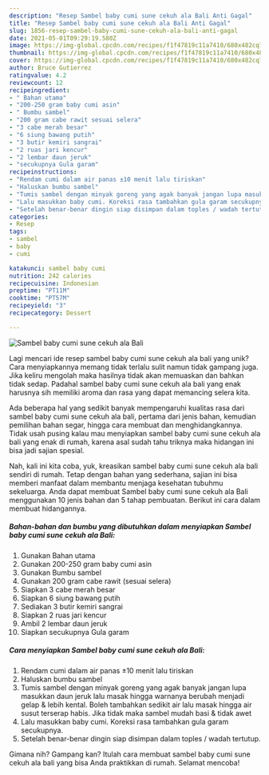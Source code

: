 ```yaml
---
description: "Resep Sambel baby cumi sune cekuh ala Bali Anti Gagal"
title: "Resep Sambel baby cumi sune cekuh ala Bali Anti Gagal"
slug: 1856-resep-sambel-baby-cumi-sune-cekuh-ala-bali-anti-gagal
date: 2021-05-01T09:29:19.580Z
image: https://img-global.cpcdn.com/recipes/f1f47819c11a7410/680x482cq70/sambel-baby-cumi-sune-cekuh-ala-bali-foto-resep-utama.jpg
thumbnail: https://img-global.cpcdn.com/recipes/f1f47819c11a7410/680x482cq70/sambel-baby-cumi-sune-cekuh-ala-bali-foto-resep-utama.jpg
cover: https://img-global.cpcdn.com/recipes/f1f47819c11a7410/680x482cq70/sambel-baby-cumi-sune-cekuh-ala-bali-foto-resep-utama.jpg
author: Bruce Gutierrez
ratingvalue: 4.2
reviewcount: 12
recipeingredient:
- " Bahan utama"
- "200-250 gram baby cumi asin"
- " Bumbu sambel"
- "200 gram cabe rawit sesuai selera"
- "3 cabe merah besar"
- "6 siung bawang putih"
- "3 butir kemiri sangrai"
- "2 ruas jari kencur"
- "2 lembar daun jeruk"
- "secukupnya Gula garam"
recipeinstructions:
- "Rendam cumi dalam air panas ±10 menit lalu tiriskan"
- "Haluskan bumbu sambel"
- "Tumis sambel dengan minyak goreng yang agak banyak jangan lupa masukkan daun jeruk lalu masak hingga warnanya berubah menjadi gelap &amp; lebih kental. Boleh tambahkan sedikit air lalu masak hingga air susut terserap habis. Jika tidak maka sambel mudah basi &amp; tidak awet"
- "Lalu masukkan baby cumi. Koreksi rasa tambahkan gula garam secukupnya."
- "Setelah benar-benar dingin siap disimpan dalam toples / wadah tertutup."
categories:
- Resep
tags:
- sambel
- baby
- cumi

katakunci: sambel baby cumi 
nutrition: 242 calories
recipecuisine: Indonesian
preptime: "PT11M"
cooktime: "PT57M"
recipeyield: "3"
recipecategory: Dessert

---
```



![Sambel baby cumi sune cekuh ala Bali](https://img-global.cpcdn.com/recipes/f1f47819c11a7410/680x482cq70/sambel-baby-cumi-sune-cekuh-ala-bali-foto-resep-utama.jpg)

Lagi mencari ide resep sambel baby cumi sune cekuh ala bali yang unik? Cara menyiapkannya memang tidak terlalu sulit namun tidak gampang juga. Jika keliru mengolah maka hasilnya tidak akan memuaskan dan bahkan tidak sedap. Padahal sambel baby cumi sune cekuh ala bali yang enak harusnya sih memiliki aroma dan rasa yang dapat memancing selera kita.

Ada beberapa hal yang sedikit banyak mempengaruhi kualitas rasa dari sambel baby cumi sune cekuh ala bali, pertama dari jenis bahan, kemudian pemilihan bahan segar, hingga cara membuat dan menghidangkannya. Tidak usah pusing kalau mau menyiapkan sambel baby cumi sune cekuh ala bali yang enak di rumah, karena asal sudah tahu triknya maka hidangan ini bisa jadi sajian spesial.




Nah, kali ini kita coba, yuk, kreasikan sambel baby cumi sune cekuh ala bali sendiri di rumah. Tetap dengan bahan yang sederhana, sajian ini bisa memberi manfaat dalam membantu menjaga kesehatan tubuhmu sekeluarga. Anda dapat membuat Sambel baby cumi sune cekuh ala Bali menggunakan 10 jenis bahan dan 5 tahap pembuatan. Berikut ini cara dalam membuat hidangannya.

<!--inarticleads1-->

##### Bahan-bahan dan bumbu yang dibutuhkan dalam menyiapkan Sambel baby cumi sune cekuh ala Bali:

1. Gunakan  Bahan utama
1. Gunakan 200-250 gram baby cumi asin
1. Gunakan  Bumbu sambel
1. Gunakan 200 gram cabe rawit (sesuai selera)
1. Siapkan 3 cabe merah besar
1. Siapkan 6 siung bawang putih
1. Sediakan 3 butir kemiri sangrai
1. Siapkan 2 ruas jari kencur
1. Ambil 2 lembar daun jeruk
1. Siapkan secukupnya Gula garam




<!--inarticleads2-->

##### Cara menyiapkan Sambel baby cumi sune cekuh ala Bali:

1. Rendam cumi dalam air panas ±10 menit lalu tiriskan
1. Haluskan bumbu sambel
1. Tumis sambel dengan minyak goreng yang agak banyak jangan lupa masukkan daun jeruk lalu masak hingga warnanya berubah menjadi gelap &amp; lebih kental. Boleh tambahkan sedikit air lalu masak hingga air susut terserap habis. Jika tidak maka sambel mudah basi &amp; tidak awet
1. Lalu masukkan baby cumi. Koreksi rasa tambahkan gula garam secukupnya.
1. Setelah benar-benar dingin siap disimpan dalam toples / wadah tertutup.




Gimana nih? Gampang kan? Itulah cara membuat sambel baby cumi sune cekuh ala bali yang bisa Anda praktikkan di rumah. Selamat mencoba!
